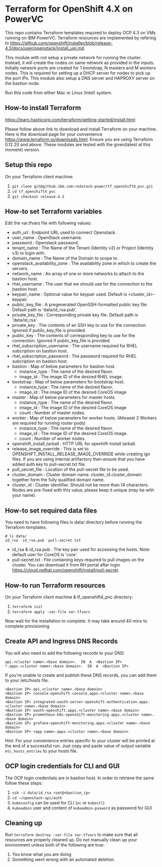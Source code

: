 # Terraform for OpenShift 4.X on PowerVC
This repo contains Terraform templates required to deploy OCP 4.3 on VMs running on IBM PowerVC. Terraform resources are implemented by refering to https://github.com/openshift/installer/blob/release-4.3/docs/user/openstack/install_upi.md.

This module with not setup a private network for running the cluster. Instead, it will create the nodes on same network as provided in the inputs. Initially network ports are created for 1 bootstrap, N masters and M workers nodes. This is required for setting up a DHCP server for nodes to pick up the port IPs. This module also setup a DNS server and HAPROXY server on the bastion node.

Run this code from either Mac or Linux (Intel) system.

## How-to install Terraform
https://learn.hashicorp.com/terraform/getting-started/install.html

Please follow above link to download and install Terraform on your machine. Here is the download page for your convenience https://www.terraform.io/downloads.html. Ensure you are using Terraform 0.12.20 and above. These modules are tested with the given(latest at this moment) version.

## Setup this repo
On your Terraform client machine:
1. `git clone git@github.ibm.com:redstack-power/tf_openshift4_pvc.git`
2. `cd tf_openshift4_pvc`
3. `git checkout release-4.3`

## How-to set Terraform variables
Edit the var.tfvars file with following values:
 * auth_url : Endpoint URL used to connect Openstack.
 * user_name : OpenStack username.
 * password :  Openstack password.
 * tenant_name :  The Name of the Tenant (Identity v2) or Project (Identity v3) to login with.
 * domain_name : The Name of the Domain to scope to.
 * openstack_availability_zone : The availability zone in which to create the servers.
 * network_name : An array of one or more networks to attach to the bastion host.
 * rhel_username : The user that we should use for the connection to the bastion host.
 * keypair_name : Optional value for keypair used. Default is <cluster_id>-keypair.
 * public_key_file : A pregenerated OpenSSH-formatted public key file. Default path is 'data/id_rsa.pub'.
 * private_key_file : Corresponding private key file. Default path is 'data/id_rsa'.
 * private_key : The contents of an SSH key to use for the connection. Ignored if public_key_file is provided.
 * public_key : The contents of corresponding key to use for the connection. Ignored if public_key_file is provided.
 * rhel_subscription_username : The username required for RHEL subcription on bastion host.
 * rhel_subscription_password : The password required for RHEL subcription on bastion host.
 * bastion : Map of below parameters for bastion host.
    * instance_type : The name of the desired flavor.
    * image_id : The image ID of the desired RHEL image.
 * bootstrap : Map of below parameters for bootstrap host.
    * instance_type : The name of the desired flavor.
    * image_id : The image ID of the desired CoreOS image
 * master : Map of below parameters for master hosts.
    * instance_type : The name of the desired flavor.
    * image_id : The image ID of the desired CoreOS image
    * count : Number of master nodes.
 * worker : Map of below parameters for worker hosts. (Atleaset 2 Workers are required for running router pods)
    * instance_type : The name of the desired flavor.
    * image_id : The image ID of the desired CoreOS image.
    * count : Number of worker nodes.
 * openshift_install_tarball : HTTP URL for openhift-install tarball.
 * release_image_override : This is set to OPENSHIFT_INSTALL_RELEASE_IMAGE_OVERRIDE while creating ign files. If you are using internal artifactory then ensure that you have added auth key to pull-secret.txt file.
 * pull_secret_file : Location of the pull-secret file to be used.
 * cluster_domain : Cluster domain name. cluster_id.cluster_domain together form the fully qualified domain name.
 * cluster_id : Cluster identifier. Should not be more than 14 characters. Nodes are pre-fixed with this value, please keep it unique (may be with your name).

## How-to set required data files
You need to have following files in data/ directory before running the Terraform templates.
```
# ls data/
id_rsa  id_rsa.pub  pull-secret.txt
```
 * id_rsa & id_rsa.pub : The key pair used for accessing the hosts. Note: default user for CoreOS is 'core'.
 * pull-secret.txt : File containing keys required to pull images on the cluster. You can download it from RH portal after login https://cloud.redhat.com/openshift/install/pull-secret.

## How-to run Terraform resources
On your Terraform client machine & tf_openshift4_pvc directory:
1. `terraform init`
2. `terraform apply -var-file var.tfvars`

Now wait for the installation to complete. It may take around 40 mins to complete provisioning.

## Create API and Ingress DNS Records
You will also need to add the following records to your DNS:
```
api.<cluster name>.<base domain>.  IN  A  <Bastion IP>
*.apps.<cluster name>.<base domain>.  IN  A  <Bastion IP>
```
If you're unable to create and publish these DNS records, you can add them to your /etc/hosts file.
```
<Bastion IP> api.<cluster name>.<base domain>
<Bastion IP> console-openshift-console.apps.<cluster name>.<base domain>
<Bastion IP> integrated-oauth-server-openshift-authentication.apps.<cluster name>.<base domain>
<Bastion IP> oauth-openshift.apps.<cluster name>.<base domain>
<Bastion IP> prometheus-k8s-openshift-monitoring.apps.<cluster name>.<base domain>
<Bastion IP> grafana-openshift-monitoring.apps.<cluster name>.<base domain>
<Bastion IP> <app name>.apps.<cluster name>.<base domain>
```

Hint: For your convenience entries specific to your cluster will be printed at the end of a successful run. Just copy and paste value of output variable `etc_hosts_entries` to your hosts file.

## OCP login credentials for CLI and GUI
The OCP login credentials are in bastion host. In order to retrieve the same follow these steps:
1. `ssh -i data/id_rsa root@<bastion_ip>`
2. `cd ~/openstack-upi/auth`
3. `kubeconfig` can be used for CLI (`oc` or `kubectl`)
4. `kubeadmin` user and content of `kubeadmin-pasword` as password for GUI
 

## Cleaning up
Run `terraform destroy -var-file var.tfvars` to make sure that all resources are properly cleaned up. Do not manually clean up your environment unless both of the following are true:

1. You know what you are doing
2. Something went wrong with an automated deletion.
